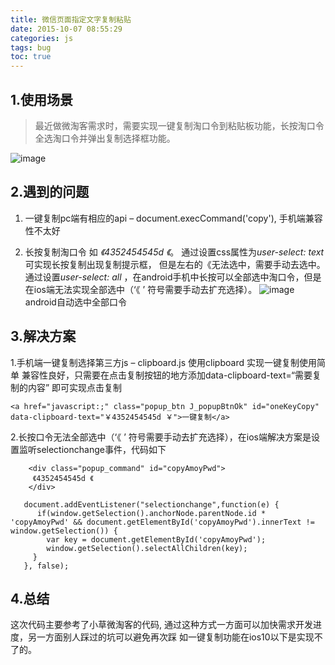 ```yaml
---
title: 微信页面指定文字复制粘贴
date: 2015-10-07 08:55:29
categories: js
tags: bug
toc: true
---
```

## 1.使用场景
 
 > 最近做微淘客需求时，需要实现一键复制淘口令到粘贴板功能，长按淘口令全选淘口令并弹出复制选择框功能。

![image](http://ou3alp906.bkt.clouddn.com/wx.png)

## 2.遇到的问题
  1. 一键复制pc端有相应的api – document.execCommand('copy'), 手机端兼容性不太好
  
2. 长按复制淘口令 如 *《4352454545d 《*。 通过设置css属性为*user-select: text*可实现长按复制出现复制提示框， 但是左右的《无法选中，需要手动去选中。
通过设置*user-select: all* ，在android手机中长按可以全部选中淘口令，但是在ios端无法实现全部选中（‘《 ’  符号需要手动去扩充选择）。
![image](http://ou3alp906.bkt.clouddn.com/wxcopy.png)
android自动选中全部口令 

## 3.解决方案

1.手机端一键复制选择第三方js – clipboard.js 
   使用clipboard 实现一键复制使用简单 兼容性良好，只需要在点击复制按钮的地方添加data-clipboard-text=“需要复制的内容” 即可实现点击复制
   
   ```
   <a href="javascript:;" class="popup_btn J_popupBtnOk" id="oneKeyCopy" data-clipboard-text="￥4352454545d ￥">一键复制</a> 
   ```

 2.长按口令无法全部选中（‘《 ’  符号需要手动去扩充选择），在ios端解决方案是设置监听selectionchange事件，代码如下
```
    <div class="popup_command" id="copyAmoyPwd">
     《4352454545d 《
    </div>
```
```
   document.addEventListener("selectionchange",function(e) {
      if(window.getSelection().anchorNode.parentNode.id * 'copyAmoyPwd' && document.getElementById('copyAmoyPwd').innerText != window.getSelection()) {
        var key = document.getElementById('copyAmoyPwd');
        window.getSelection().selectAllChildren(key);
     }
   }, false);
 ```  
## 4.总结
这次代码主要参考了小草微淘客的代码, 通过这种方式一方面可以加快需求开发进度，另一方面别人踩过的坑可以避免再次踩 如一键复制功能在ios10以下是实现不了的。